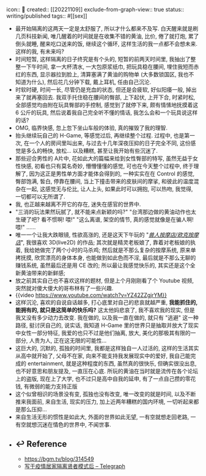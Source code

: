 icon:: 📝
created:: [[20221109]]
exclude-from-graph-view:: true
status:: writing/published
tags:: #[[sex]]

- 最开始隔离的这两天一定是太舒服了, 所以才什么都来不及写. 白天醒来就是刷几页科技新闻, 唯几醒着的时间就是在收集不错的黄油, 比价, 倦了就打炮, 累了倒头就睡, 醒来吃口送来的饭, 继续这个循环, 这样生活的我一点都不会想未来. 这样的我, 有未来吗?
- 时间短暂, 这样隔离的日子终究是有个头的, 短暂的前两天时间里, 我抽出了整整一下午时间, 拿一大杯清水, 一大包原浆纸巾, 把玩具稳在腰间, 埋住我短而赤红的东西, 显示器拉到脸上, 清算塞满了黄油的购物单 (大多数锁国区, 我也不知道为什么), 然后花几分钟下载, 戴上耳机, 任由自己沉沦.
- 时软时硬, 时间一长, 尽管仍是充血的状态, 但还是会疲软, 好似阳痿一般, 掉出来了就再塞回去. 我双手托住稳在腰间的臀部, 上下起伏, 上开下合, 时紧时松, 全部感觉均由附在玩具臀部的手控制, 感觉到了就停下来, 颇有情愫地抚摸着这 6 公斤的玩具, 然后说着我自己完全听不懂的情话, 我怎么会和一个玩具说这样的话?
- OMG, 临界快感, 忽上忽下坐山车般的体验, 真的摧毁了我的理智.
- 抬头继续玩自己的 H-Game, 等感觉过后, 再继续整个过程. 过程中, 也是第一次, 在一个人的房间里叫出来, 与过去十几年深夜压抑的日子完全不同, 这份感觉是多么的畅快, 放松... 以及糟糕, 甚至让我开始有些沉迷了.
- 那些迎合男性的 A片中, 花如此大的篇幅来给到女性臀部的特写, 虽然无益于女性快感, 初看也只有莫名奇妙, 懵懵懂懂的感觉, 可也在今天整个过程中, 终于理解了, 因为这正是男性单方面才能体会得到的, 一种实实在在 Control 的感觉, 臀部饱满, 皙白, 停靠在腰间, 当上下撞击带来的皮肤间的摩挲, 和彼此的温度混杂在一起, 这感觉无与伦比, 让人上头, 如果此时可以拥抱, 可以热吻, 我觉得, 一切都可以无所谓了.
- 我, 也正越来越离不开它的存在, 迷失在感官的世界中.
- "三消的玩法果然玩腻了, 就不能来点新颖的吗?"
  "台湾那边做的黄油动作也太生硬了吧? 看不惯啊! 喂!"
  "这么离谱, 架空的情节, 真的感觉就像是在骗人啊! 喂!"
  ......
- 唯一一个让我大跌眼镜, 性欲高涨的, 还是这天下午玩的 "[*兽人按摩店/欧克按摩店*](https://store.steampowered.com/app/1129540/)", 我很喜欢 3D(live2D) 的作品; 其次就是精灵老板娘了, 靠着对老板娘的执着, 我给她做完了两个小时的马杀鸡; 然后就是不那么复杂的按摩系统, 原来单拷抚摸, 欣赏漂亮的身体本身, 也能做到如此色而不淫, 最后就是不那么无聊的赚钱系统, 虽然最后还是用 CE 改的; 所以最让我感觉快乐的, 其实还是这个全新黄油带来的新鲜感;
- 放之前其实自己也不喜欢这样的题材, 但是上个月刚刚看了个 Youtube 视频, 突然就对傻大傻大的哥布林有了一些兴趣.
- {{video https://www.youtube.com/watch?v=YZ42ZZgjrYM}}
- 这样沉沦, 喜欢的自说自话越多, 打心底里对自己的悲哀就越严重, **我能抓住的, 能拥有的, 就只是这简单的快乐吗?** 这太他妈悲哀了, 我不喜欢我的现实, 但是我又没有多少动力去改变. 我在做的, 以及我一直在做的, 就只有 "逃避" 这一种路径, 挺讨厌自己的, 说实话, 我知道 H-Game 里的世界只是抽取并放大了现实中女性一部分特征, 我爱的也只不过是他们抽离, 放大, 美化的那极其有限的一部分, 人贵为人, 正在这无限的可能性...
- 这巨大的, 沉默的, 孤独的时间里, 我都是这样独自一人过活的, 这样的生活其实从高中就开始了, 父母不在家, 向来不能支持我发展现实中的爱好, 我自己能完成的 entertainment, 就是这种程度的东西, 虽然真的很快乐, 但确实很没出息, 也不好意思和朋友提及, 一直压在心底. 所玩的黄油在当时就是流传在各个论坛上的盗版, 现在上了大学, 也不过只是高中自我的延申, 有了一点自己攒的零花钱, 有微弱的能力支持正版
- 这个似曾相识的场景没有变, 孤独也没有改变, 唯一改变的就是时间, 以及不断推来我面前, 来自生活, 现实的压力, 加上近两年糟糕的国内环境, 一切听起来都是那么压抑...
- 来自生活无形的惯性是如此大, 外面的世界如此无望, 一有空就想走回老路, 一有空就想沉迷在情色的世界中, 不闻世事.
- ## ↩ Reference
  - https://bgm.tv/blog/314549
  - [写于疫情居家隔离贤者模式后 – Telegraph](https://telegra.ph/%E5%86%99%E4%BA%8E%E7%96%AB%E6%83%85%E5%B1%85%E5%AE%B6%E9%9A%94%E7%A6%BB%E8%B4%A4%E8%80%85%E6%A8%A1%E5%BC%8F%E5%90%8E-11-09)